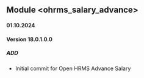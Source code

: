 ## Module <ohrms_salary_advance>

#### 01.10.2024
#### Version 18.0.1.0.0
##### ADD
- Initial commit for Open HRMS Advance Salary
